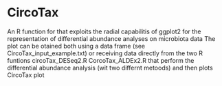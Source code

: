 # CircoTax
An R function for that exploits the radial capabilitis of ggplot2 for the representation of differential abundance analyses on microbiota data
The plot can be otained both using a data frame (see CircoTax_input_example.txt) or receiving data directly from the two R funtions
circoTax_DESeq2.R
CorcoTax_ALDEx2.R
that perform the differential abundance analysis (wit two differnt metoods) and then plots CircoTax plot
